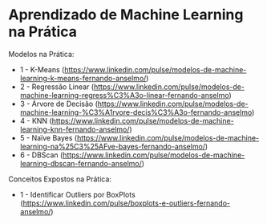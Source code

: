 # Aprendizado de Machine Learning na Prática

Modelos na Prática:

* 1 - K-Means (https://www.linkedin.com/pulse/modelos-de-machine-learning-k-means-fernando-anselmo/)
* 2 - Regressão Linear (https://www.linkedin.com/pulse/modelos-de-machine-learning-regress%C3%A3o-linear-fernando-anselmo)
* 3 - Árvore de Decisão (https://www.linkedin.com/pulse/modelos-de-machine-learning-%C3%A1rvore-decis%C3%A3o-fernando-anselmo)
* 4 - KNN (https://www.linkedin.com/pulse/modelos-de-machine-learning-knn-fernando-anselmo/)
* 5 - Naïve Bayes (https://www.linkedin.com/pulse/modelos-de-machine-learning-na%25C3%25AFve-bayes-fernando-anselmo/)
* 6 - DBScan (https://www.linkedin.com/pulse/modelos-de-machine-learning-dbscan-fernando-anselmo/)

Conceitos Expostos na Prática:

* 1 - Identificar Outliers por BoxPlots (https://www.linkedin.com/pulse/boxplots-e-outliers-fernando-anselmo/)
